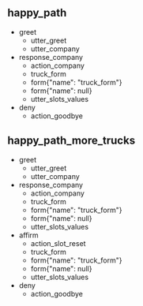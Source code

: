
## happy_path
* greet
  - utter_greet
  - utter_company
* response_company
    - action_company
    - truck_form
    - form{"name": "truck_form"}
    - form{"name": null}
    - utter_slots_values
* deny
    - action_goodbye
    
## happy_path_more_trucks
* greet
  - utter_greet
  - utter_company
* response_company
    - action_company
    - truck_form
    - form{"name": "truck_form"}
    - form{"name": null}
    - utter_slots_values
* affirm
    - action_slot_reset
    - truck_form
    - form{"name": "truck_form"}
    - form{"name": null}
    - utter_slots_values
* deny
    - action_goodbye
